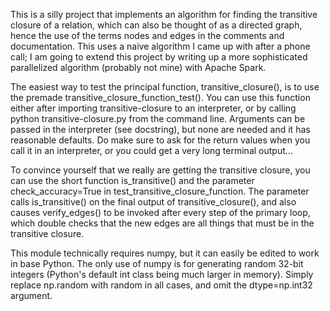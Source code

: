 This is a silly project that implements an algorithm for finding the transitive closure of a relation, which can also be thought of as a directed graph, hence the use of the terms nodes and edges in the comments and documentation. This uses a naive algorithm I came up with after a phone call; I am going to extend this project by writing up a more sophisticated parallelized algorithm (probably not mine) with Apache Spark.

The easiest way to test the principal function, transitive_closure(), is to use the premade transitive_closure_function_test(). You can use this function either after importing transitive-closure to an interpreter, or by calling python transitive-closure.py from the command line. Arguments can be passed in the interpreter (see docstring), but none are needed and it has reasonable defaults. Do make sure to ask for the return values when you call it in an interpreter, or you could get a very long terminal output...

To convince yourself that we really are getting the transitive closure, you can use the short function is_transitive() and the parameter check_accuracy=True in test_transitive_closure_function. The parameter calls is_transitive() on the final output of transitive_closure(), and also causes verify_edges() to be invoked after every step of the primary loop, which double checks that the new edges are all things that must be in the transitive closure.

This module technically requires numpy, but it can easily be edited to work in base Python. The only use of numpy is for generating random 32-bit integers (Python's default int class being much larger in memory). Simply replace np.random with random in all cases, and omit the dtype=np.int32 argument.

